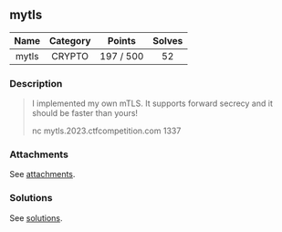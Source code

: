 ## mytls

|  Name  |  Category  |  Points  |  Solves  |
| :----: | :----: | :----: | :----: |
|  mytls  |  CRYPTO  |  197 / 500  |  52  |

### Description
> I implemented my own mTLS. It supports forward secrecy and it should be faster than yours!
> 
> nc mytls.2023.ctfcompetition.com 1337

### Attachments
See [attachments](https://github.com/roadicing/ctf-writeups/tree/main/2023/googlectf/mytls/attachments).

### Solutions
See [solutions](https://github.com/roadicing/ctf-writeups/tree/main/2023/tetctf/mytls/solutions).